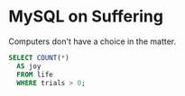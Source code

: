 <!--data 2007-10-03 -->

# MySQL on Suffering

Computers don't have a choice in the matter.

```sql
SELECT COUNT(*)
  AS joy
  FROM life
  WHERE trials > 0;
```
